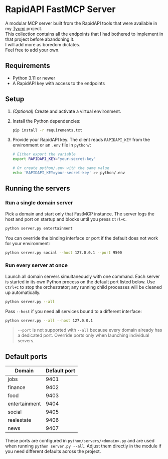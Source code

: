 # RapidAPI FastMCP Server

A modular MCP server built from the RapidAPI tools that were available in my [Tyumi](https://github.com/h1ddenpr0cess20/Tyumi) project.  
This collection contains all the endpoints that I had bothered to implement in that project before abandoning it.  
I will add more as boredom dictates.  
Feel free to add your own.

## Requirements

- Python 3.11 or newer
- A RapidAPI key with access to the endpoints

## Setup

1. *(Optional)* Create and activate a virtual environment.
2. Install the Python dependencies:

   ```bash
   pip install -r requirements.txt
   ```

3. Provide your RapidAPI key. The client reads `RAPIDAPI_KEY` from the
   environment or an `.env` file in `python/`:

   ```bash
   # Either export the variable
   export RAPIDAPI_KEY="your-secret-key"

   # Or create python/.env with the same value
   echo 'RAPIDAPI_KEY=your-secret-key' >> python/.env
   ```

## Running the servers

### Run a single domain server

Pick a domain and start only that FastMCP instance. The server logs the host and
port on startup and blocks until you press `Ctrl+C`.

```bash
python server.py entertainment
```

You can override the binding interface or port if the default does not work for
your environment:

```bash
python server.py social --host 127.0.0.1 --port 9500
```

### Run every server at once

Launch all domain servers simultaneously with one command. Each server is
started in its own Python process on the default port listed below. Use
`Ctrl+C` to stop the orchestrator; any running child processes will be cleaned
up automatically.

```bash
python server.py --all
```

Pass `--host` if you need all services bound to a different interface:

```bash
python server.py --all --host 127.0.0.1
```

> `--port` is not supported with `--all` because every domain already has a
> dedicated port. Override ports only when launching individual servers.

## Default ports

| Domain        | Default port |
| ------------- | ------------ |
| jobs          | 9401         |
| finance       | 9402         |
| food          | 9403         |
| entertainment | 9404         |
| social        | 9405         |
| realestate    | 9406         |
| news          | 9407         |

These ports are configured in `python/servers/<domain>.py` and are used when
running `python server.py --all`. Adjust them directly in the module if
you need different defaults across the project.
